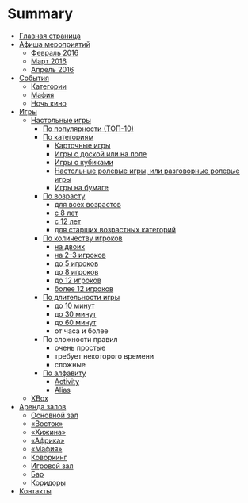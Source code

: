 # Summary

* [Главная страница](README.md)
* [Афиша мероприятий](afisha/README.md)
   * [Февраль 2016](afisha/2016-02.md)
   * [Март 2016](afisha/2016-03.md)
   * [Апрель 2016](afisha/2016-04.md)
* [События](events/README.md)
   * [Категории](events/categories.md)
   * [Мафия](events/mafiya.md)
   * [Ночь кино](events/kinonoch.md)
* [Игры](games/README.md)
   * [Настольные игры](games/board_games/README.md)
       * [По популярности (ТОП-10)](games/board_games/top-10.md)
       * [По категориям](games/board_games/categories.md)
           * [Карточные игры](games/board_games/cards.md)
           * [Игры с доской или на поле](games/board_games/on_board.md)
           * [Игры с кубиками](games/board_games/dice_games.md)
           * [Настольные ролевые игры, или разговорные ролевые игры](games/board_games/role_games.md)
           * [Игры на бумаге](games/board_games/paper_game.md)
       * [По возрасту](games/board_games/by_age.md)
           * [для всех возрастов](games/board_games/all_ages.md)
           * [с 8 лет](games/board_games/since_8_years.md)
           * [с 12 лет](games/board_games/since_12_years.md)
           * [для старших возрастных категорий](games/board_games/for_oldest.md)
       * [По количеству игроков](games/board_games/by_players.md)
           * [на двоих](games/board_games/tet-a-tet.md)
           * [на 2–3 игроков](games/board_games/for_2-3_players.md)
           * [до 5 игроков](games/board_games/up_to_5_players.md)
           * [до 8 игроков](games/board_games/up_to_8_players.md)
           * [до 12 игроков](games/board_games/up_to_12_players.md)
           * [более 12 игроков](games/board_games/over_12_players.md)
       * [По длительности игры](games/board_games/by_duration.md)
           * [до 10 минут](games/board_games/up_to_10_min.md)
           * [до 30 минут](games/board_games/up_to_30_min.md)
           * [до 60 минут](games/board_games/up_to_60_min.md)
           * от часа и более
       * По сложности правил
           * очень простые
           * требует некоторого времени
           * сложные
       * [По алфавиту](games/all/README.md)
           * [Activity](games/board_games/activity.md)
           * [Alias](games/board_games/alias.md)
   * [XBox](games/xbox/README.md)
* [Аренда залов](rent/README.md)
   * [Основной зал](rent/osnovnoi_zal.md)
   * [«Восток»](rent/vostok.md)
   * [«Хижина»](rent/hizhina.md)
   * [«Африка»](rent/afrika.md)
   * [«Мафия»](rent/mafiya.md)
   * [Коворкинг](rent/coworking.md)
   * [Игровой зал](rent/igrovoi_zal.md)
   * [Бар](rent/bar.md)
   * [Коридоры](rent/koridori.md)
* [Контакты](contacts.md)

